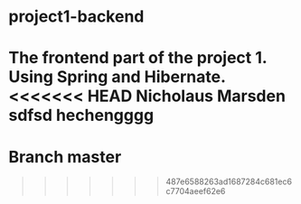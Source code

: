 # project1-backend
The frontend part of the project 1. Using Spring and Hibernate.
<<<<<<< HEAD
Nicholaus Marsden
sdfsd
hechengggg
=======

# Branch master
>>>>>>> 487e6588263ad1687284c681ec6c7704aeef62e6
